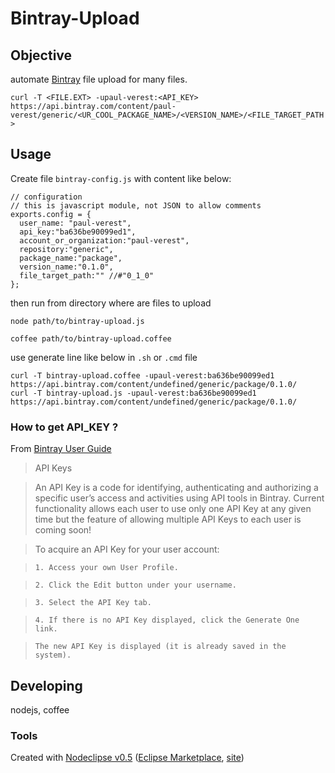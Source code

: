 # Bintray-Upload

## Objective

automate [Bintray](http://bintray.com) file upload for many files.

`curl -T <FILE.EXT> -upaul-verest:<API_KEY> https://api.bintray.com/content/paul-verest/generic/<UR_COOL_PACKAGE_NAME>/<VERSION_NAME>/<FILE_TARGET_PATH>` 

## Usage

Create file `bintray-config.js` with content like below:

	// configuration
	// this is javascript module, not JSON to allow comments
	exports.config = {
	  user_name: "paul-verest",
	  api_key:"ba636be90099ed1",
	  account_or_organization:"paul-verest",
	  repository:"generic",
	  package_name:"package",
	  version_name:"0.1.0",
	  file_target_path:"" //#"0_1_0"
	};
	
then run from directory where are files to upload

	node path/to/bintray-upload.js	

	coffee path/to/bintray-upload.coffee
	
use generate line like below in `.sh` or `.cmd` file

	curl -T bintray-upload.coffee -upaul-verest:ba636be90099ed1 https://api.bintray.com/content/undefined/generic/package/0.1.0/
	curl -T bintray-upload.js -upaul-verest:ba636be90099ed1 https://api.bintray.com/content/undefined/generic/package/0.1.0/

### How to get API_KEY ?

From [Bintray User Guide](https://bintray.com/docs/bintrayuserguide.html)

> API Keys

> An API Key is a code for identifying, authenticating and authorizing a specific user’s access and activities using API tools in Bintray. Current functionality allows each user to use only one API Key at any given time but the feature of allowing multiple API Keys to each user is coming soon!

> To acquire an API Key for your user account:

>     1. Access your own User Profile.

>     2. Click the Edit button under your username.

>     3. Select the API Key tab.

>     4. If there is no API Key displayed, click the Generate One link.

>     The new API Key is displayed (it is already saved in the system).

## Developing

nodejs, coffee

### Tools

Created with [Nodeclipse v0.5](https://github.com/Nodeclipse/nodeclipse-1)
 ([Eclipse Marketplace](http://marketplace.eclipse.org/content/nodeclipse), [site](http://www.nodeclipse.org))   
